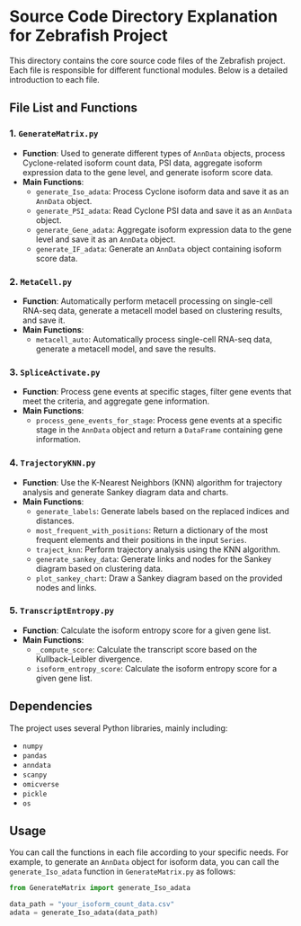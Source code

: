 # Source Code Directory Explanation for Zebrafish Project

This directory contains the core source code files of the Zebrafish project. Each file is responsible for different functional modules. Below is a detailed introduction to each file.

## File List and Functions

### 1. `GenerateMatrix.py`
- **Function**: Used to generate different types of `AnnData` objects, process Cyclone-related isoform count data, PSI data, aggregate isoform expression data to the gene level, and generate isoform score data.
- **Main Functions**:
  - `generate_Iso_adata`: Process Cyclone isoform data and save it as an `AnnData` object.
  - `generate_PSI_adata`: Read Cyclone PSI data and save it as an `AnnData` object.
  - `generate_Gene_adata`: Aggregate isoform expression data to the gene level and save it as an `AnnData` object.
  - `generate_IF_adata`: Generate an `AnnData` object containing isoform score data.

### 2. `MetaCell.py`
- **Function**: Automatically perform metacell processing on single-cell RNA-seq data, generate a metacell model based on clustering results, and save it.
- **Main Functions**:
  - `metacell_auto`: Automatically process single-cell RNA-seq data, generate a metacell model, and save the results.

### 3. `SpliceActivate.py`
- **Function**: Process gene events at specific stages, filter gene events that meet the criteria, and aggregate gene information.
- **Main Functions**:
  - `process_gene_events_for_stage`: Process gene events at a specific stage in the `AnnData` object and return a `DataFrame` containing gene information.

### 4. `TrajectoryKNN.py`
- **Function**: Use the K-Nearest Neighbors (KNN) algorithm for trajectory analysis and generate Sankey diagram data and charts.
- **Main Functions**:
  - `generate_labels`: Generate labels based on the replaced indices and distances.
  - `most_frequent_with_positions`: Return a dictionary of the most frequent elements and their positions in the input `Series`.
  - `traject_knn`: Perform trajectory analysis using the KNN algorithm.
  - `generate_sankey_data`: Generate links and nodes for the Sankey diagram based on clustering data.
  - `plot_sankey_chart`: Draw a Sankey diagram based on the provided nodes and links.

### 5. `TranscriptEntropy.py`
- **Function**: Calculate the isoform entropy score for a given gene list.
- **Main Functions**:
  - `_compute_score`: Calculate the transcript score based on the Kullback-Leibler divergence.
  - `isoform_entropy_score`: Calculate the isoform entropy score for a given gene list.

## Dependencies
The project uses several Python libraries, mainly including:
- `numpy`
- `pandas`
- `anndata`
- `scanpy`
- `omicverse`
- `pickle`
- `os`

## Usage
You can call the functions in each file according to your specific needs. For example, to generate an `AnnData` object for isoform data, you can call the `generate_Iso_adata` function in `GenerateMatrix.py` as follows:

```python
from GenerateMatrix import generate_Iso_adata

data_path = "your_isoform_count_data.csv"
adata = generate_Iso_adata(data_path)